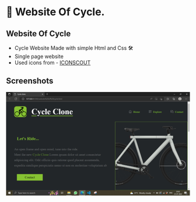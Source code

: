 
# 📱 Website Of Cycle.

## Website Of Cycle

- Cycle Website Made with simple Html and Css 🛠
- Single page website
- Used icons from - [ICONSCOUT]("https://iconscout.com/")

## Screenshots

![Website Screenshot](./screenshots/Screenshot%20(17).png)


